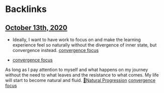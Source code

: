 
# Backlinks
## [October 13th, 2020](<October 13th, 2020.md>)
- Ideally, I want to have work to focus on and make the learning experience feel so naturally without the divergence of inner state, but convergence instead. [convergence focus](<convergence focus.md>)

- [convergence focus](<convergence focus.md>)

As long as I pay attention to myself and what happens on my journey without the need to what leaves and the resistance to what comes. My life will start to become natural and fluid. [🌱Natural Progression](<🌱Natural Progression.md>) [convergence focus](<convergence focus.md>)

